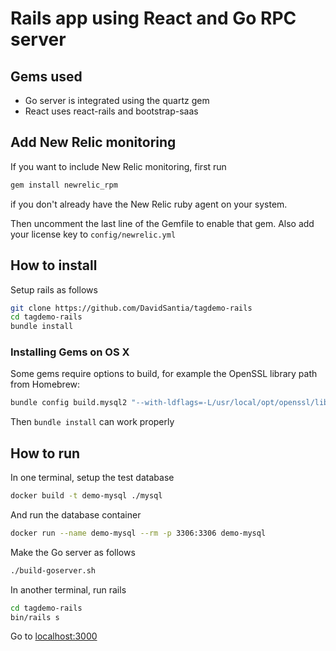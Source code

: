 # Rails app using React and Go RPC server

## Gems used
* Go server is integrated using the quartz gem
* React uses react-rails and bootstrap-saas

## Add New Relic monitoring
If you want to include New Relic monitoring, first run
```sh
gem install newrelic_rpm
```
if you don't already have the New Relic ruby agent on your system.

Then uncomment the last line of the Gemfile to enable that gem.
Also add your license key to `config/newrelic.yml`

## How to install
Setup rails as follows
```sh
git clone https://github.com/DavidSantia/tagdemo-rails
cd tagdemo-rails
bundle install
```

### Installing Gems on OS X
Some gems require options to build, for example the OpenSSL library path from Homebrew:
```sh
bundle config build.mysql2 "--with-ldflags=-L/usr/local/opt/openssl/lib --with-cppflags=-I/usr/local/opt/openssl/include"
```
Then `bundle install` can work properly

## How to run
In one terminal, setup the test database
```sh
docker build -t demo-mysql ./mysql
```
And run the database container
```sh
docker run --name demo-mysql --rm -p 3306:3306 demo-mysql
```

Make the Go server as follows
```sh
./build-goserver.sh
```

In another terminal, run rails
```sh
cd tagdemo-rails
bin/rails s
```

Go to [localhost:3000](http://localhost:3000)
